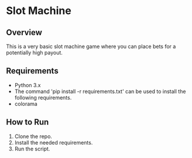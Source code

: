 # Slot Machine


## Overview

This is a very basic slot machine game where you can place bets for a potentially high payout.

## Requirements
* Python 3.x
* The command 'pip install -r requirements.txt' can be used to install the following requirements.
* colorama

## How to Run
1. Clone the repo.
2. Install the needed requirements.
3. Run the script.